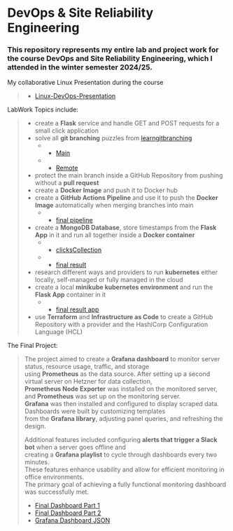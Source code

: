 # DevOps & Site Reliability Engineering

### This repository represents my entire lab and project work for the course DevOps and Site Reliability Engineering, which I attended in the winter semester 2024/25.

My collaborative Linux Presentation during the course

> - [Linux-DevOps-Presentation](/presentation/Linux_DevOps_Presentation_ReuschGleissner.pdf)

LabWork Topics include:  
> - create a **Flask** service and handle GET and POST requests for a small click application
> - solve all **git branching** puzzles from [learngitbranching](https://learngitbranching.js.org/)
>   - - [Main](/assets/03-git-branching-main.png)
>   - - [Remote](/assets/03-git-branching-remote.png)
> - protect the main branch inside a GitHub Repository from pushing without a **pull request**
> - create a **Docker Image** and push it to Docker hub
> - create a **GitHub Actions Pipeline** and use it to push the **Docker Image** automatically when merging branches into main
>   - - [final pipeline](/assets/failedPipelineDocker.png)
> - create a **MongoDB Database**, store timestamps from the **Flask App** in it and run all together inside a **Docker container**
>   - - [clicksCollection](/assets/clicksCollection.png)
>   - - [final result](/assets/timestampsHtml.png) 
> - research different ways and providers to run **kubernetes** either locally, self-managed or fully managed in the cloud
> - create a local **minikube kubernetes environment** and run the **Flask App** container in it
>   - - [final result app](/assets/workingTimestamps.png)
> - use **Terraform** and **Infrastructure as Code** to create a GitHub Repository with a provider and the HashiCorp Configuration Language (HCL)


The Final Project:



> The project aimed to create a **Grafana dashboard** to monitor server status, resource usage, traffic, and storage  
> using **Prometheus** as the data source. After setting up a second virtual server on Hetzner for data collection,  
> **Prometheus Node Exporter** was installed on the monitored server, and **Prometheus** was set up on the monitoring server.  
> **Grafana** was then installed and configured to display scraped data. Dashboards were built by customizing templates  
> from the **Grafana library**, adjusting panel queries, and refreshing the design.
>
> Additional features included configuring **alerts that trigger a Slack bot** when a server goes offline and  
> creating a **Grafana playlist** to cycle through dashboards every two minutes.  
> These features enhance usability and allow for efficient monitoring in office environments.  
> The primary goal of achieving a fully functional monitoring dashboard was successfully met.
> - [Final Dashboard Part 1](/assets/dashBoardFinal1.png)
> - [Final Dashboard Part 2](/assets/dashBoardFinal2.png)
> - [Grafana Dashboard JSON](/project/holoDahsboard.json)